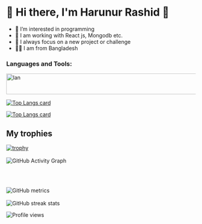 # 👋 Hi there, I'm  Harunur Rashid 👋
- 👀 I’m interested in programming
- 🌱 I am working with React js, Mongodb etc.
- 🎯 I always focus on a new project or challenge
- 🐱‍👤 I am from Bangladesh


### Languages and Tools:

<img width="900px" height="55px" src="https://lh3.googleusercontent.com/s2XleR9kMHIX3rJMG1WZbO1wtQRtTOS-TwrvfjvaqGr2rNMbw8V29wWP06G--KuPuAHvLb7QSlgbN_uGIk6ESlJztjVL33OBKq9ZpI3y6LppKhBDsvKa4sSuQdZz8axTyV8E0QpU9JbIe9FwSx0rZv5QwxXk-6GKCsLJMdjNLH5_KtQKLZchTJSi1J8VL_erXlQ2rt5ekKaa_woLpZ_L6MvSw-EJQfy0X2I1CCRyVwSvmNxlkERAnKejSR9DspAXT6MeL9jvCME4V3YBmkGaJ_Nd7SfqiM5QUz73ariFMd7IQ9iJAQ_s0Twvy9Di1S6_0jJ0VcBHKHb0QEPdb8owIr_nq_5Bn0J3Y1NPVdtBYPmgaG0BlrU4xSPCvja2VjIGjBp3xtlhWOIAzWvFzxvbDDiZcQOrH5wxh54eUnBckSAVJ3Mnw90Y5153-28pR0mlC4DN_To7EKEfsobksy2UyfYRtN4Fsx-_c-YtjqJeIdgrNevYGx7pivX0CFBvr7q3GOybUx5RnhSNFMaT-2ZBZoxpnvexYmKga90YOwb6xJfvVJFCpmZLCDUUmVjlD2r0_ou6P_hxzWkB3jHYSRdaNFBmuayhsOYL-2_cRWPjcFEMjl6fq96GJUrh86-iEEhRn4pVpo2Hl6fW0WT_uGMpIjyHYK1djdKfQRxUYezcPyBXhTFgEuq9Xl5Ur823aca7HevM43OBanuoXlDEDGhY5JGpxgVdSS-LtNtM-DDMVSXyToP6f8i4w9AI03epTnh0800jZR97DMwnE-PHbBeu7mjvnEztxItZwns9YMv0nsrq5o44N8RtsFB2CyjKm_1B_r7blNX-o_K3yR1az0ZdXE4Iq0lMzjrvCqUGKxb27JJncwdgBE712l_KgwE9nH7ItIUa8RVMixMuzai-txy6DGvg6GHeD_1Lpl-XUSb6d_36=w787-h50-no?authuser=0" alt="lan">

[![Top Langs card](https://github-readme-stats.vercel.app/api?username=harunphero&show_icons=true)](https://github.com/harunphero/harunphero)

[![Top Langs card](https://github-readme-stats.vercel.app/api/top-langs/?username=harunphero&card_width=550)](https://github.com/harunphero/harunphero)

## My trophies
[![trophy](https://github-profile-trophy.vercel.app/?username=harunphero)](https://github.com/ryo-ma/github-profile-trophy)
<br/>
<br/>
![GitHub Activity Graph](https://activity-graph.herokuapp.com/graph?username=harunphero)

<br/>
<br/>

![GitHub metrics](https://metrics.lecoq.io/harunphero) 
<br/>
<br/>
![GitHub streak stats](https://github-readme-streak-stats.herokuapp.com/?user=harunphero)  

![Profile views](https://gpvc.arturio.dev/harunphero) 


